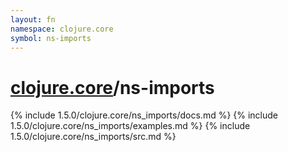 ```yaml
---
layout: fn
namespace: clojure.core
symbol: ns-imports
---
```


# [clojure.core](../)/ns-imports

{% include 1.5.0/clojure.core/ns_imports/docs.md %}
{% include 1.5.0/clojure.core/ns_imports/examples.md %}
{% include 1.5.0/clojure.core/ns_imports/src.md %}

